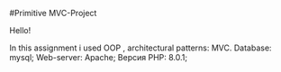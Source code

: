 #Primitive MVC-Project


Hello!

In this assignment i used OOP , architectural patterns: MVC. Database: mysql; Web-server: Apache; Версия PHP: 8.0.1;